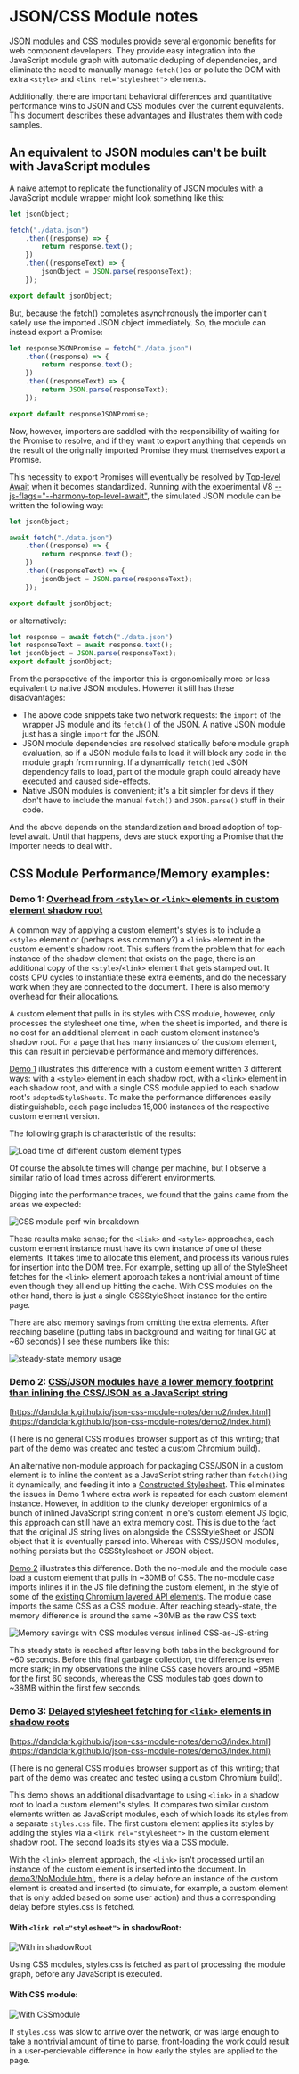 # JSON/CSS Module notes
[JSON modules](https://github.com/whatwg/html/pull/4407) and [CSS modules](https://github.com/w3c/webcomponents/blob/gh-pages/proposals/css-modules-v1-explainer.md) provide several ergonomic benefits for web component developers.  They provide easy integration into the JavaScript module graph with automatic deduping of dependencies, and eliminate the need to manually manage `fetch()`es or pollute the DOM with extra `<style>` and `<link rel="stylesheet">` elements.

Additionally, there are important behavioral differences and quantitative performance wins to JSON and CSS modules over the current equivalents.  This document describes these advantages and illustrates them with code samples.

## An equivalent to JSON modules can't be built with JavaScript modules

A naive attempt to replicate the functionality of JSON modules with a JavaScript module wrapper might look something like this:

```JavaScript
let jsonObject;

fetch("./data.json")
    .then((response) => {
        return response.text();
    })
    .then((responseText) => {
        jsonObject = JSON.parse(responseText);
    });

export default jsonObject;
```

But, because the fetch() completes asynchronously the importer can't safely use the imported JSON object immediately.  So, the module can instead export a Promise:

```JavaScript
let responseJSONPromise = fetch("./data.json")
    .then((response) => {
        return response.text();
    })
    .then((responseText) => {
        return JSON.parse(responseText);
    });

export default responseJSONPromise;
```

Now, however, importers are saddled with the responsibility of waiting for the Promise to resolve, and if they want to export anything that depends on the result of the originally imported Promise they must themselves export a Promise.

This necessity to export Promises will eventually be resolved by [Top-level Await](https://github.com/tc39/proposal-top-level-await) when it becomes standardized.
Running with the experimental V8 [--js-flags="--harmony-top-level-await"](https://bugs.chromium.org/p/v8/issues/detail?id=9344),
the simulated JSON module can be written the following way:

```JavaScript
let jsonObject;

await fetch("./data.json")
    .then((response) => {
        return response.text();
    })
    .then((responseText) => {
        jsonObject = JSON.parse(responseText);
    });

export default jsonObject;
```

or alternatively:

```JavaScript
let response = await fetch("./data.json")
let responseText = await response.text();
let jsonObject = JSON.parse(responseText);
export default jsonObject;
```

From the perspective of the importer this is ergonomically more or less equivalent to native JSON modules.  However it still has these disadvantages:
 - The above code snippets take two network requests: the `import` of the wrapper JS module and its `fetch()` of the JSON.  A native JSON module just has a single `import` for the JSON.
 - JSON module dependencies are resolved statically before module graph evaluation, so if a JSON module fails to load it will block any code in the module graph from running.  If a dynamically `fetch()`ed JSON dependency fails to load, part of the module graph could already have executed and caused side-effects.
 - Native JSON modules is convenient; it's a bit simpler for devs if they don't have to include the manual `fetch()` and `JSON.parse()` stuff in their code.

And the above depends on the standardization and broad adoption of top-level await.  Until that happens, devs are stuck exporting a Promise that the importer needs to deal with.

## CSS Module Performance/Memory examples:

### Demo 1: [Overhead from `<style>` or `<link>` elements in custom element shadow root](https://dandclark.github.io/json-css-module-notes/demo1/index.html)

A common way of applying a custom element's styles is to include a `<style>` element or (perhaps less commonly?) a `<link>` element in the custom element's shadow root.  This suffers from the problem that for each instance of the shadow element that exists on the page, there is an additional copy of the `<style>`/`<link>` element that gets stamped out.  It costs CPU cycles to instantiate these extra elements, and do the necessary work when they are connected to the document.  There is also memory overhead for their allocations.

A custom element that pulls in its styles with CSS module, however, only processes the stylesheet one time, when the sheet is imported, and there is no cost for an additional element in each custom element instance's shadow root.  For a page that has many instances of the custom element, this can result in percievable performance and memory differences.

[Demo 1](https://dandclark.github.io/json-css-module-notes/demo1/index.html) illustrates this difference with a custom element written 3 different ways: with a `<style>` element in each shadow root, with a `<link>` element in each shadow root, and with a single CSS module applied to each shadow root's `adoptedStyleSheets`.  To make the performance differences easily distinguishable, each page includes 15,000 instances of the respective custom element version.

The following graph is characteristic of the results:

![Load time of different custom element types](demo1/loadTimeGraph.PNG)

Of course the absolute times will change per machine, but I observe a similar ratio of load times across different environments.

Digging into the performance traces, we found that the gains came from the areas we expected:

![CSS module perf win breakdown](demo1/loadTimeTable.PNG)

These results make sense; for the `<link>` and `<style>` approaches, each custom element instance must have its own instance of one of these elements.  It takes time to allocate this element, and process its various rules for insertion into the DOM tree.  For example, setting up all of the StyleSheet fetches for the `<link>` element approach takes a nontrivial amount of time even though they all end up hitting the cache.  With CSS modules on the other hand, there is just a single CSSStyleSheet instance for the entire page.

There are also memory savings from omitting the extra elements.  After reaching baseline (putting tabs in background and waiting for final GC at ~60 seconds) I see these numbers like this:

![steady-state memory usage](demo1/mem2All.PNG)

### Demo 2:  [CSS/JSON modules have a lower memory footprint than inlining the CSS/JSON as a JavaScript string](https://dandclark.github.io/json-css-module-notes/demo2/index.html)
[https://dandclark.github.io/json-css-module-notes/demo2/index.html](https://dandclark.github.io/json-css-module-notes/demo2/index.html)

(There is no general CSS modules browser support as of this writing; that part of the demo was created and tested a custom Chromium build).

An alternative non-module approach for packaging CSS/JSON in a custom element is to inline the content as a JavaScript string rather than `fetch()`ing it dynamically, and feeding it into a [Constructed Stylesheet](https://developers.google.com/web/updates/2019/02/constructable-stylesheets).
This eliminates the issues in Demo 1 where extra work is repeated for each custom element instance.  However, in addition to the clunky developer ergonimics
of a bunch of inlined JavaScript string content in one's custom element JS logic, this approach can still have an extra memory cost.  This is due to the fact that the original JS string lives on alongside the CSSStyleSheet or JSON object that it is eventually parsed into.  Whereas with CSS/JSON modules, nothing persists but the CSSStylesheet or JSON object.

[Demo 2](https://dandclark.github.io/json-css-module-notes/demo2/index.html) illustrates this difference.  Both the no-module and the module case load a custom element that pulls in ~30MB of CSS.  The no-module case imports inlines it in the JS file defining the custom element, in the style of some of the [existing Chromium layered API elements](https://cs.chromium.org/chromium/src/third_party/blink/renderer/core/script/resources/layered_api/elements/).  The module case imports the same CSS as a CSS module.  After reaching steady-state, the memory difference is around the same ~30MB as the raw CSS text:

![Memory savings with CSS modules versus inlined CSS-as-JS-string](demo2/steadyState.PNG)

This steady state is reached after leaving both tabs in the background for ~60 seconds.  Before this final garbage collection, the difference is even more stark; in my observations the inline CSS case hovers around ~95MB for the first 60 seconds, whereas the CSS modules tab goes down to ~38MB within the first few seconds.

### Demo 3: [Delayed stylesheet fetching for `<link>` elements in shadow roots](https://dandclark.github.io/json-css-module-notes/demo3/index.html)
[https://dandclark.github.io/json-css-module-notes/demo3/index.html](https://dandclark.github.io/json-css-module-notes/demo3/index.html)

(There is no general CSS modules browser support as of this writing; that part of the demo was created and tested using a custom Chromium build).

This demo shows an additional disadvantage to using `<link>` in a shadow root to load a custom element's styles.  It compares two similar custom elements written as  JavaScript modules, each of which loads its styles from a separate `styles.css` file.  The first custom element applies its styles by adding the styles via a `<link rel="stylesheet">` in the custom element shadow root.  The second loads its styles via a CSS module.

With the `<link>` element approach, the `<link>` isn't processed until an instance of the custom element is inserted into the document.  In [demo3/NoModule.html](demo3/noModule.html), there is a delay before an instance of the custom element is created and inserted (to simulate, for example, a custom element that is only added based on some user action) and thus a corresponding delay before styles.css is fetched.

#### With `<link rel="stylesheet">` in shadowRoot:
![With <link rel="stylesheet"> in shadowRoot](demo3/noModule.PNG)

Using CSS modules, styles.css is fetched as part of processing the module graph, before any JavaScript is executed.

#### With CSS module:
![With CSSmodule](demo3/module.PNG)

If `styles.css` was slow to arrive over the network, or was large enough to take a nontrivial amount of time to parse, front-loading the work could result in a user-percievable difference in how early the styles are applied to the page.